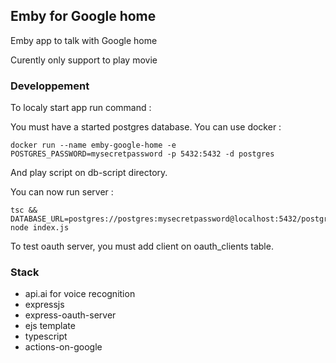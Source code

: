 ## Emby for Google home

Emby app to talk with Google home

Curently only support to play movie

### Developpement

To localy start app run command : 

You must have a started postgres database.
You can use docker : 

    docker run --name emby-google-home -e POSTGRES_PASSWORD=mysecretpassword -p 5432:5432 -d postgres

And play script on db-script directory.

You can now run server : 

    tsc && DATABASE_URL=postgres://postgres:mysecretpassword@localhost:5432/postgres node index.js

To test oauth server, you must add client on oauth_clients table.

### Stack

   - api.ai for voice recognition
   - expressjs
   - express-oauth-server
   - ejs template
   - typescript
   - actions-on-google 